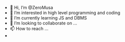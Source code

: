 - 👋 Hi, I’m @ZeroMusa
- 👀 I’m interested in high level programming and coding
- 🌱 I’m currently learning JS and DBMS
- 💞️ I’m looking to collaborate on ...
- 📫 How to reach ...
-

<!---
ZeroMusa/ZeroMusa is a ✨ special ✨ repository because its `README.md` (this file) appears on your GitHub profile.
You can click the Preview link to take a look at your changes.
--->
